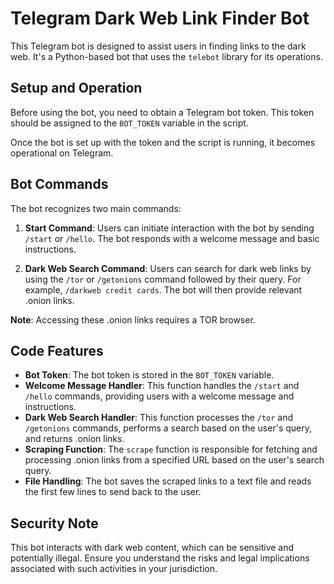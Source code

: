 # Telegram Dark Web Link Finder Bot

This Telegram bot is designed to assist users in finding links to the dark web. It's a Python-based bot that uses the `telebot` library for its operations.

## Setup and Operation

Before using the bot, you need to obtain a Telegram bot token. This token should be assigned to the `BOT_TOKEN` variable in the script.

Once the bot is set up with the token and the script is running, it becomes operational on Telegram.

## Bot Commands

The bot recognizes two main commands:

1. **Start Command**: Users can initiate interaction with the bot by sending `/start` or `/hello`. The bot responds with a welcome message and basic instructions.

2. **Dark Web Search Command**: Users can search for dark web links by using the `/tor` or `/getonions` command followed by their query. For example, `/darkweb credit cards`. The bot will then provide relevant .onion links.

**Note**: Accessing these .onion links requires a TOR browser.

## Code Features

- **Bot Token**: The bot token is stored in the `BOT_TOKEN` variable.
- **Welcome Message Handler**: This function handles the `/start` and `/hello` commands, providing users with a welcome message and instructions.
- **Dark Web Search Handler**: This function processes the `/tor` and `/getonions` commands, performs a search based on the user's query, and returns .onion links.
- **Scraping Function**: The `scrape` function is responsible for fetching and processing .onion links from a specified URL based on the user's search query.
- **File Handling**: The bot saves the scraped links to a text file and reads the first few lines to send back to the user.

## Security Note

This bot interacts with dark web content, which can be sensitive and potentially illegal. 
Ensure you understand the risks and legal implications associated with such activities in your jurisdiction.
